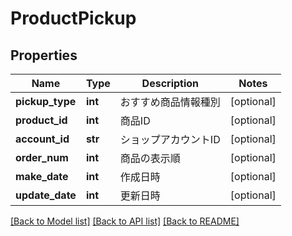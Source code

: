 # ProductPickup

## Properties
Name | Type | Description | Notes
------------ | ------------- | ------------- | -------------
**pickup_type** | **int** | おすすめ商品情報種別 | [optional] 
**product_id** | **int** | 商品ID | [optional] 
**account_id** | **str** | ショップアカウントID | [optional] 
**order_num** | **int** | 商品の表示順 | [optional] 
**make_date** | **int** | 作成日時 | [optional] 
**update_date** | **int** | 更新日時 | [optional] 

[[Back to Model list]](../README.md#documentation-for-models) [[Back to API list]](../README.md#documentation-for-api-endpoints) [[Back to README]](../README.md)


